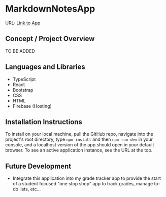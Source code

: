 # MarkdownNotesApp

URL: [Link to App](https://notesapp-c9688.web.app/)

## Concept / Project Overview
TO BE ADDED

## Languages and Libraries
- TypeScript
- React
- Bootstrap
- CSS
- HTML
- Firebase (Hosting)

## Installation Instructions
To install on your local machine, pull the GitHub repo, navigate into the project's root directory, type `npm install` and then `npm run dev` in your console, and a localhost version of the app should open in your default browser. To see an active application instance, see the URL at the top.

## Future Development
- Integrate this application into my grade tracker app to provide the start of a student focused "one stop shop" app to track grades, manage to-do lists, etc...
